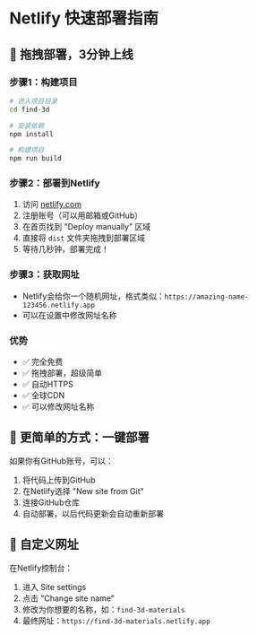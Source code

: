 # Netlify 快速部署指南

## 🚀 拖拽部署，3分钟上线

### 步骤1：构建项目
```bash
# 进入项目目录
cd find-3d

# 安装依赖
npm install

# 构建项目
npm run build
```

### 步骤2：部署到Netlify
1. 访问 [netlify.com](https://netlify.com)
2. 注册账号（可以用邮箱或GitHub）
3. 在首页找到 "Deploy manually" 区域
4. 直接将 `dist` 文件夹拖拽到部署区域
5. 等待几秒钟，部署完成！

### 步骤3：获取网址
- Netlify会给你一个随机网址，格式类似：`https://amazing-name-123456.netlify.app`
- 可以在设置中修改网址名称

### 优势
- ✅ 完全免费
- ✅ 拖拽部署，超级简单
- ✅ 自动HTTPS
- ✅ 全球CDN
- ✅ 可以修改网址名称

## 🎯 更简单的方式：一键部署

如果你有GitHub账号，可以：
1. 将代码上传到GitHub
2. 在Netlify选择 "New site from Git"
3. 连接GitHub仓库
4. 自动部署，以后代码更新会自动重新部署

## 📝 自定义网址

在Netlify控制台：
1. 进入 Site settings
2. 点击 "Change site name"
3. 修改为你想要的名称，如：`find-3d-materials`
4. 最终网址：`https://find-3d-materials.netlify.app`